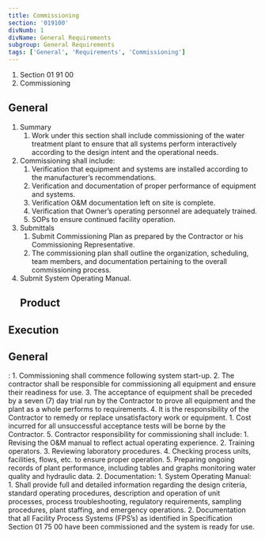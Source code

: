 ```yaml
---
title: Commissioning
section: '019100'
divNumb: 1
divName: General Requirements
subgroup: General Requirements
tags: ['General', 'Requirements', 'Commissioning']
---
```


   1. Section 01 91 00
   1. Commissioning

## General

1. Summary
   1. Work under this section shall include commissioning of the water treatment plant to ensure that all systems perform interactively according to the design intent and the operational needs. 
2. Commissioning shall include:
	1. Verification that equipment and systems are installed according to the manufacturer’s recommendations.
	2. Verification and documentation of proper performance of equipment and systems.
	3. Verification O&M documentation left on site is complete.
	4. Verification that Owner’s operating personnel are adequately trained. 
	5. SOPs to ensure continued facility operation.
2. Submittals
   1. Submit Commissioning Plan as prepared by the Contractor or his Commissioning Representative. 
	1. The commissioning plan shall outline the organization, scheduling, team members, and documentation pertaining to the overall commissioning process.
2. Submit System Operating Manual.
   ## Product


## Execution


## General


:
	1. Commissioning shall commence following system start-up. 
	2. The contractor shall be responsible for commissioning all equipment and ensure their readiness for use. 
	3. The acceptance of equipment shall be preceded by a seven (7) day trial run by the Contractor to prove all equipment and the plant as a whole performs to requirements. 
	4. It is the responsibility of the Contractor to remedy or replace unsatisfactory work or equipment. 
		1. Cost incurred for all unsuccessful acceptance tests will be borne by the Contractor.
	5. Contractor responsibility for commissioning shall include:
		1. Revising the O&M manual to reflect actual operating experience. 
		2. Training operators. 
		3. Reviewing laboratory procedures.
		4. Checking process units, facilities, flows, etc. to ensure proper operation. 
		5. Preparing ongoing records of plant performance, including tables and graphs monitoring water quality and hydraulic data.
2.  Documentation:
	1. System Operating Manual:
		1. Shall provide full and detailed information regarding the design criteria, standard operating procedures, description and operation of unit processes, process troubleshooting, regulatory requirements, sampling procedures, plant staffing, and emergency operations.
	2. Documentation that all Facility Process Systems (FPS’s) as identified in Specification Section 01 75 00 have been commissioned and the system is ready for use.

